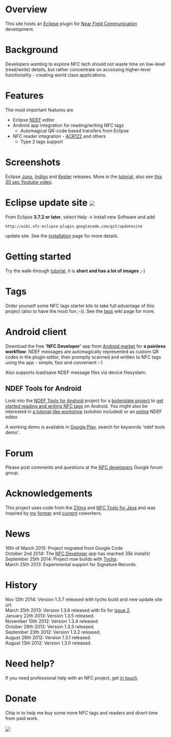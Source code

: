 # Overview #
This site hosts an [Eclipse](http://www.eclipse.org/) plugin for [Near Field Communication](http://en.wikipedia.org/wiki/Near_field_communication) development.

# Background #
Developers wanting to explore NFC tech should not waste time on low-level (read/write) details, but rather concentrate on accessing higher-level functionality - creating world class applications.

# Features #
The most important features are
  * Eclipse [NDEF](http://developer.android.com/guide/topics/nfc/nfc.html) editor
  * Android app integration for reading/writing NFC tags
    * Automagical QR-code based transfers from Eclipse
  * NFC reader integration - [ACR122](http://www.acs.com.hk/index.php?pid=product&id=ACR122U) and others
    * Type 2 tags support
    
# Screenshots #
Eclipse [Juno](https://raw.githubusercontent.com/skjolber/nfc-eclipse-plugin/wiki/images/juno.png), [Indigo](https://raw.githubusercontent.com/skjolber/nfc-eclipse-plugin/wiki/images/indigo.png) and [Kepler](https://raw.githubusercontent.com/skjolber/nfc-eclipse-plugin/wiki/images/kepler.png) releases. More in the [tutorial](https://github.com/skjolber/nfc-eclipse-plugin/blob/wiki/Tutorial.md), also see [this 30 sec Youtube video](http://www.youtube.com/watch?v=I0P1Y4jPHtI&lc).

# Eclipse update site <a href='http://marketplace.eclipse.org/marketplace-client-intro?mpc_install=288653' title='Drag and drop into a running Eclipse Indigo workspace to install NFC Eclipse plugin'><img src='http://marketplace.eclipse.org/misc/installbutton.png' /></a> #
From Eclipse <b>3.7.2 or later</b>, select Help -> Install new Software and add
```
http://wiki.nfc-eclipse-plugin.googlecode.com/git/updatesite 
```
update site. See the [installation](https://github.com/skjolber/nfc-eclipse-plugin/blob/wiki/Installation.md) page for more details.
# Getting started #
Try the walk-through [tutorial](https://github.com/skjolber/nfc-eclipse-plugin/blob/wiki/Tutorial.md), it is **short and has a lot of images** ;-)

# Tags #
Order yourself some NFC tags starter kits to take full advantage of this project (also to have the most fun ;-)). See the [tags](https://github.com/skjolber/nfc-eclipse-plugin/blob/wiki/Tags.md) wiki page for more.

# Android client #
Download the free <b>'NFC Developer'</b> app from [Android market](http://play.google.com/store/apps/details?id=com.antares.nfc&referrer=eclipse) for **a painless workflow**: NDEF messages are automagically represented as custom QR codes in the plugin editor, then promptly scanned and written to NFC tags using the app - simple, fast and convenient :-)

Also supports load/save NDEF message files via device filesystem.

## NDEF Tools for Android ##
Look into the [NDEF Tools for Android](https://github.com/skjolber/ndef-tools-for-android) project for a [boilerplate project](https://github.com/skjolber/ndef-tools-for-android/tree/master/ndeftools-boilerplate) to [get started reading and writing NFC tags](https://github.com/skjolber/nfc-eclipse-plugin/blob/wiki/GettingStartedAndroid.md) on Android. You might also be interested in [a tutorial-like workshop](https://github.com/greenbird/workshops/tree/master/mobile/Android/Near%20Field%20Communications) (solution included) or an [online](http://ndefeditor.grundid.de/) NDEF editor.

A working demo is available in [Google Play](https://play.google.com/store/apps/details?id=org.ndeftools.boilerplate), search for keywords 'ndef tools demo'.

# Forum #
Please post comments and questions at the [NFC developers](http://groups.google.com/group/nfc-developers/topics) Google forum group.

# Acknowledgements #
This project uses code from the [ZXing](https://github.com/zxing/zxing/) and [NFC Tools for Java](https://github.com/grundid/nfctools) and was inspired by [my](https://github.com/skjolber/nfc-eclipse-plugin/blob/wiki/Author.md) [former](http://www.antares.no) and [current](http://www.greenbird.com) coworkers.

# News #
16th of March 2015: Project migrated from Google Code<br>
October 2nd 2014: The [NFC Developer](http://play.google.com/store/apps/details?id=com.antares.nfc) app has reached 35k installs!<br>
September 25th 2014: Project now builds with <a href='http://www.eclipse.org/tycho/'>Tycho</a>.<br>
March 25th 2013: Experimental support for Signature Records.<br>

# History #
Nov 12th 2014: Version 1.3.7 released with tycho build and new update site url.<br>
March 25th 2013: Version 1.3.6 released with fix for <a href='https://github.com/skjolber/nfc-eclipse-plugin/issues/2'>issue 2</a>.<br>
January 22th 2013: Version 1.3.5 released.<br>
November 10th 2012: Version 1.3.4 released.<br>
October 29th 2012: Version 1.3.3 released.<br>
September 23th 2012: Version 1.3.2 released.<br>
August 26th 2012: Version 1.3.1 released.<br>
August 13th 2012: Version 1.3.0 released.<br>

# Need help? #
If you need professional help with an NFC project, get [in touch](http://www.linkedin.com/in/skjolberg).<br>

# Donate # 
Chip in to help me buy some more NFC tags and readers and divert time from paid work.<br>
<br>
<a href='https://www.paypal.com/cgi-bin/webscr?cmd=_s-xclick&hosted_button_id=ANEJESHR6E7VC'><img src='https://www.paypal.com/en_US/i/btn/btn_donateCC_LG.gif' /></a>
